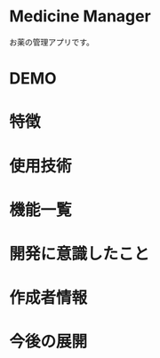 # Medicine Manager
 
お薬の管理アプリです。
 
# DEMO
 

 
# 特徴
 

 
# 使用技術
 

 
 
# 機能一覧
 

 
# 開発に意識したこと

 
# 作成者情報
 
 
# 今後の展開
